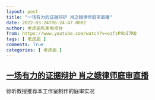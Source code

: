 ```yaml
---
layout: post
title: "一场有力的证据辩护 肖之娥律师庭审直播"
date: 2022-03-24T06:24:47.000Z
author: 老虎庙私家电视台
from: https://www.youtube.com/watch?v=ozfzP9bI7RQ
tags: [ 老虎庙 ]
comments: True
categories: [ 老虎庙 ]
---
```

<!--1648103087000-->
[一场有力的证据辩护 肖之娥律师庭审直播](https://www.youtube.com/watch?v=ozfzP9bI7RQ)
------

<div>
徐昕教授推荐本工作室制作的庭审实况
</div>
